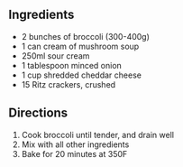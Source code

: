 ## Ingredients
- 2 bunches of broccoli (300-400g)
- 1 can cream of mushroom soup
- 250ml sour cream
- 1 tablespoon minced onion
- 1 cup shredded cheddar cheese
- 15 Ritz crackers, crushed

## Directions
1. Cook broccoli until tender, and drain well
1. Mix with all other ingredients
1. Bake for 20 minutes at 350F

